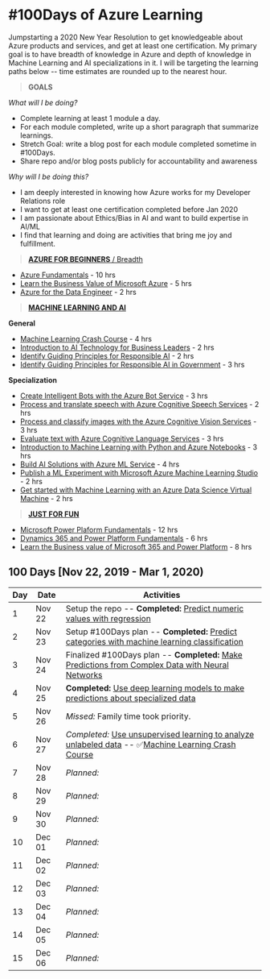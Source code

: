 # #100Days of Azure Learning
Jumpstarting a 2020 New Year Resolution to get knowledgeable about Azure products and services, and get at least one certification. My primary goal is to have breadth of knowledge in Azure and depth of knowledge in Machine Learning and AI specializations in it. I will be targeting the learning paths below -- time estimates are rounded up to the nearest hour.

> **GOALS** 

_What will I be doing?_
 * Complete learning at least 1 module a day. 
 * For each module completed, write up a short paragraph that summarize learnings. 
 * Stretch Goal: write a blog post for each module completed sometime in #100Days. 
 * Share repo and/or blog posts publicly for accountability and awareness

_Why will I be doing this?_

 * I am deeply interested in knowing how Azure works for my Developer Relations role
 * I want to get at least one certification completed before Jan 2020
 * I am passionate about Ethics/Bias in AI and want to build expertise in AI/ML
 * I find that learning and doing are activities that bring me joy and fulfillment.

> [**AZURE FOR BEGINNERS** / Breadth]()

 * [Azure Fundamentals](https://docs.microsoft.com/en-us/learn/paths/azure-fundamentals/?WT.mc_id=azurelearning-github-ninarasi) - 10 hrs
 * [Learn the Business Value of Microsoft Azure](https://docs.microsoft.com/en-us/learn/paths/learn-business-value-of-azure/?WT.mc_id=azurelearning-github-ninarasi) - 5 hrs
 * [Azure for the Data Engineer](https://docs.microsoft.com/en-us/learn/paths/azure-for-the-data-engineer/?WT.mc_id=azurelearning-github-ninarasi) - 2 hrs

> [**MACHINE LEARNING AND AI**]( https://docs.microsoft.com/en-us/learn/browse/?term=machine%20learning&resource_type=learning%20path)

**General**
 * [Machine Learning Crash Course](https://docs.microsoft.com/en-us/learn/paths/ml-crash-course/?WT.mc_id=azurelearning-github-ninarasi) - 4 hrs
 * [Introduction to AI Technology for Business Leaders](https://docs.microsoft.com/en-us/learn/paths/ai-technology-for-business-leaders/?WT.mc_id=azurelearning-github-ninarasi) - 2 hrs
 * [Identify Guiding Principles for Responsible AI](https://docs.microsoft.com/en-us/learn/paths/responsible-ai-business-principles/?WT.mc_id=azurelearning-github-ninarasi) - 2 hrs
 * [Identify Guiding Principles for Responsible AI in Government](https://docs.microsoft.com/en-us/learn/paths/responsible-ai-government-principles/?WT.mc_id=azurelearning-github-ninarasi) - 3 hrs

 **Specialization**

 * [Create Intelligent Bots with the Azure Bot Service](https://docs.microsoft.com/en-us/learn/paths/create-bots-with-the-azure-bot-service/?WT.mc_id=azurelearning-github-ninarasi) - 3 hrs
 * [Process and translate speech with Azure Cognitive Speech Services](https://docs.microsoft.com/en-us/learn/paths/translate-speech-with-speech-services/?WT.mc_id=azurelearning-github-ninarasi) - 2 hrs
 * [Process and classify images with the Azure Cognitive Vision Services](https://docs.microsoft.com/en-us/learn/paths/classify-images-with-vision-services/?WT.mc_id=azurelearning-github-ninarasi) - 3 hrs
 * [Evaluate text with Azure Cognitive Language Services](https://docs.microsoft.com/en-us/learn/paths/evaluate-text-with-language-services/?WT.mc_id=azurelearning-github-ninarasi) - 3 hrs
 * [Introduction to Machine Learning with Python and Azure Notebooks](https://docs.microsoft.com/en-us/learn/paths/intro-to-ml-with-python/?WT.mc_id=azurelearning-github-ninarasi) - 3 hrs
 * [Build AI Solutions with Azure ML Service](https://docs.microsoft.com/en-us/learn/paths/build-ai-solutions-with-azure-ml-service/?WT.mc_id=azurelearning-github-ninarasi) - 4 hrs
 * [Publish a ML Experiment with Microsoft Azure Machine Learning Studio](https://docs.microsoft.com/en-us/learn/paths/publish-experiment-with-ml-studio/?WT.mc_id=azurelearning-github-ninarasi) - 2 hrs
 * [Get started with Machine Learning with an Azure Data Science Virtual Machine](https://docs.microsoft.com/en-us/learn/paths/get-started-with-azure-dsvm/?WT.mc_id=azurelearning-github-ninarasi) - 2 hrs

> [**JUST FOR FUN**](https://docs.microsoft.com/en-us/learn/browse/?resource_type=learning%20path&levels=beginner&products=power-platform&WT.mc_id=azurelearning-github-ninarasi)

 * [Microsoft Power Plaform Fundamentals](https://docs.microsoft.com/en-us/learn/paths/power-plat-fundamentals/?WT.mc_id=azurelearning-github-ninarasi) - 12 hrs
 * [Dynamics 365 and Power Platform Fundamentals](https://docs.microsoft.com/en-us/learn/paths/dyn-power-plat-bus-app-fundamentals/?WT.mc_id=azurelearning-github-ninarasi) - 6 hrs
 * [Learn the Business value of Microsoft 365 and Power Platform](https://docs.microsoft.com/en-us/learn/paths/learn-business-value-of-dynamics-365-and-power-platform-v1-1/?WT.mc_id=azurelearning-github-ninarasi) - 8 hrs



## 100 Days [Nov 22, 2019 - Mar 1, 2020)

| Day  | Date   | Activities |
| ---- | ------ | ---------- |
| 1    | Nov 22 | Setup the repo -- **Completed:** [Predict numeric values with regression](https://docs.microsoft.com/en-us/learn/modules/introduction-to-regression/index?WT.mc_id=azurelearning-github-ninarasi) |
| 2    | Nov 23 | Setup #100Days plan -- **Completed:** [Predict categories with machine learning classification](https://docs.microsoft.com/en-us/learn/modules/introduction-to-classification/index?WT.mc_id=azurelearning-github-ninarasi) |
| 3    | Nov 24 | Finalized #100Days plan -- **Completed:** [Make Predictions from Complex Data with Neural Networks](https://docs.microsoft.com/en-us/learn/modules/introduction-to-neural-networks/index?WT.mc_id=azurelearning-github-ninarasi) |
| 4    | Nov 25 | **Completed:** [Use deep learning models to make predictions about specialized data](https://docs.microsoft.com/en-us/learn/modules/introduction-to-deep-learning/index?WT.mc_id=azurelearning-github-ninarasi)  |
| 5    | Nov 26 |  _Missed:_ Family time took priority.  | 
| 6    | Nov 27 |  _Completed:_ [Use unsupervised learning to analyze unlabeled data](https://docs.microsoft.com/en-us/learn/modules/introduction-to-unsupervised-learning/?WT.mc_id=azurelearning-github-ninarasi) -- ✅[Machine Learning Crash Course](https://docs.microsoft.com/en-us/learn/paths/ml-crash-course/?WT.mc_id=azurelearning-github-ninarasi) |
| 7    | Nov 28 |  _Planned:_ []() |
| 8    | Nov 29 |  _Planned:_ []() |
| 9    | Nov 30 |  _Planned:_ []() |
| 10   | Dec 01 |  _Planned:_ []() |
| 11   | Dec 02 |  _Planned:_ []() |
| 12   | Dec 03 |  _Planned:_ []() |
| 13   | Dec 04 |  _Planned:_ []() |
| 14   | Dec 05 |  _Planned:_ []() |
| 15   | Dec 06 |  _Planned:_ []() |


